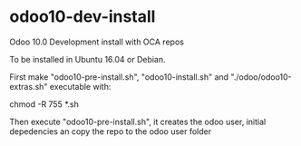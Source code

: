 # odoo10-dev-install
Odoo 10.0 Development install with OCA repos

To be installed in Ubuntu 16.04 or Debian.

First make "odoo10-pre-install.sh", "odoo10-install.sh" and "./odoo/odoo10-extras.sh" executable with:

chmod -R 755 *.sh

Then execute "odoo10-pre-install.sh", it creates the odoo user, initial depedencies an copy the repo to the odoo user folder

